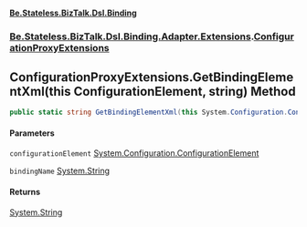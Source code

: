 #### [Be.Stateless.BizTalk.Dsl.Binding](README.md 'README')
### [Be.Stateless.BizTalk.Dsl.Binding.Adapter.Extensions](Be.Stateless.BizTalk.Dsl.Binding.Adapter.Extensions.md 'Be.Stateless.BizTalk.Dsl.Binding.Adapter.Extensions').[ConfigurationProxyExtensions](ConfigurationProxyExtensions.md 'Be.Stateless.BizTalk.Dsl.Binding.Adapter.Extensions.ConfigurationProxyExtensions')

## ConfigurationProxyExtensions.GetBindingElementXml(this ConfigurationElement, string) Method

```csharp
public static string GetBindingElementXml(this System.Configuration.ConfigurationElement configurationElement, string bindingName);
```
#### Parameters

<a name='Be.Stateless.BizTalk.Dsl.Binding.Adapter.Extensions.ConfigurationProxyExtensions.GetBindingElementXml(thisSystem.Configuration.ConfigurationElement,string).configurationElement'></a>

`configurationElement` [System.Configuration.ConfigurationElement](https://docs.microsoft.com/en-us/dotnet/api/System.Configuration.ConfigurationElement 'System.Configuration.ConfigurationElement')

<a name='Be.Stateless.BizTalk.Dsl.Binding.Adapter.Extensions.ConfigurationProxyExtensions.GetBindingElementXml(thisSystem.Configuration.ConfigurationElement,string).bindingName'></a>

`bindingName` [System.String](https://docs.microsoft.com/en-us/dotnet/api/System.String 'System.String')

#### Returns
[System.String](https://docs.microsoft.com/en-us/dotnet/api/System.String 'System.String')